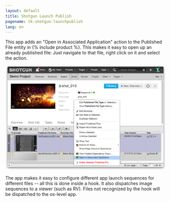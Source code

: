 ```yaml
---
layout: default
title: Shotgun Launch Publish
pagename: tk-shotgun-launchpublish
lang: en
---
```


This app adds an "Open in Associated Application" action to the Published File entity in {% include product %}.
This makes it easy to open up an already published file: Just navigate to that file, right click on 
it and select the action.

![Work FS](../images/apps/shotgun-launchpublish-open_assoc.png)

The app makes it easy to configure different app launch sequences for different files -- all this
is done inside a hook. It also dispatches image sequences to a viewer (such as RV). Files not 
recognized by the hook will be dispatched to the os-level app.